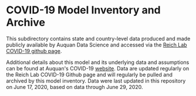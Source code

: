 # COVID-19 Model Inventory and Archive

This subdirectory contains state and country-level data produced and made publicly available by Auquan Data Science and accessed via the [Reich Lab COVID-19 github page](https://github.com/reichlab/covid19-forecast-hub/blob/master/data-processed/Auquan-SEIR/metadata-Auquan-SEIR.txt). 

Additional details about this model and its underlying data and assumptions can be found at Auquan's COVID-19 [website](https://covid19-infection-model.auquan.com/). Data are updated regularly on the Reich Lab COVID-19 Github page and will regularly be pulled and archived by this model inventory. Data were last updated in this repository on June 17, 2020, based on data through June 29, 2020.